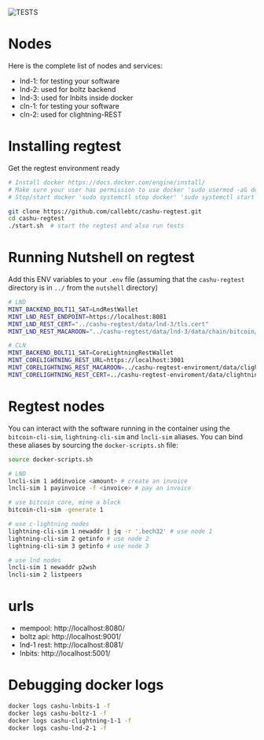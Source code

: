 ![TESTS](https://github.com/lnbits/legend-regtest-enviroment/actions/workflows/ci.yml/badge.svg)

# Nodes

Here is the complete list of nodes and services:
* lnd-1: for testing your software
* lnd-2: used for boltz backend
* lnd-3: used for lnbits inside docker
* cln-1: for testing your software
* cln-2: used for clightning-REST

# Installing regtest 
Get the regtest environment ready
```sh
# Install docker https://docs.docker.com/engine/install/
# Make sure your user has permission to use docker 'sudo usermod -aG docker ${USER}' then reboot
# Stop/start docker 'sudo systemctl stop docker' 'sudo systemctl start docker'

git clone https://github.com/callebtc/cashu-regtest.git
cd cashu-regtest
./start.sh  # start the regtest and also run tests
```

# Running Nutshell on regtest
Add this ENV variables to your `.env` file (assuming that the `cashu-regtest` directory is in `../` from the `nutshell` directory)
```sh
# LND
MINT_BACKEND_BOLT11_SAT=LndRestWallet
MINT_LND_REST_ENDPOINT=https://localhost:8081
MINT_LND_REST_CERT="../cashu-regtest/data/lnd-3/tls.cert"
MINT_LND_REST_MACAROON="../cashu-regtest/data/lnd-3/data/chain/bitcoin/regtest/admin.macaroon"

# CLN
MINT_BACKEND_BOLT11_SAT=CoreLightningRestWallet
MINT_CORELIGHTNING_REST_URL=https://localhost:3001
MINT_CORELIGHTNING_REST_MACAROON=../cashu-regtest-enviroment/data/clightning-2-rest/access.macaroon
MINT_CORELIGHTNING_REST_CERT=../cashu-regtest-enviroment/data/clightning-2-rest/certificate.pem
```

# Regtest nodes

You can interact with the software running in the container using the `bitcoin-cli-sim`, `lightning-cli-sim` and `lncli-sim` aliases. You can bind these aliases by sourcing the `docker-scripts.sh` file:
```sh
source docker-scripts.sh

# LND
lncli-sim 1 addinvoice <amount> # create an invoice
lncli-sim 1 payinvoice -f <invoice> # pay an invoice

# use bitcoin core, mine a block
bitcoin-cli-sim -generate 1

# use c-lightning nodes
lightning-cli-sim 1 newaddr | jq -r '.bech32' # use node 1
lightning-cli-sim 2 getinfo # use node 2
lightning-cli-sim 3 getinfo # use node 3

# use lnd nodes
lncli-sim 1 newaddr p2wsh
lncli-sim 2 listpeers
```

# urls
* mempool: http://localhost:8080/
* boltz api: http://localhost:9001/
* lnd-1 rest: http://localhost:8081/
* lnbits: http://localhost:5001/

# Debugging docker logs
```sh
docker logs cashu-lnbits-1 -f
docker logs cashu-boltz-1 -f
docker logs cashu-clightning-1-1 -f
docker logs cashu-lnd-2-1 -f
```
